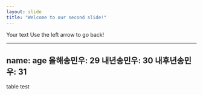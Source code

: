 ```yaml
---
layout: slide
title: "Welcome to our second slide!"
---
```

Your text
Use the left arrow to go back!

---
name: age
올해송민우: 29
내년송민우: 30
내후년송민우: 31
---
table test
